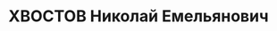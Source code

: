 ---
title: ХВОСТОВ Николай Емельянович
description: '1906 р., м. Катеринослав, українець, з службовців, чл. ВКП(б), освіта
  середня, начальник цеху Дніпропетровського з-ду ім.К.Лібкнехта.

  28.10.1937 звинувачений у належності до к/рев. організації, розстріляний 29.10.1937
  р.

  Реабілітований 22.03.1958 р.'
---
